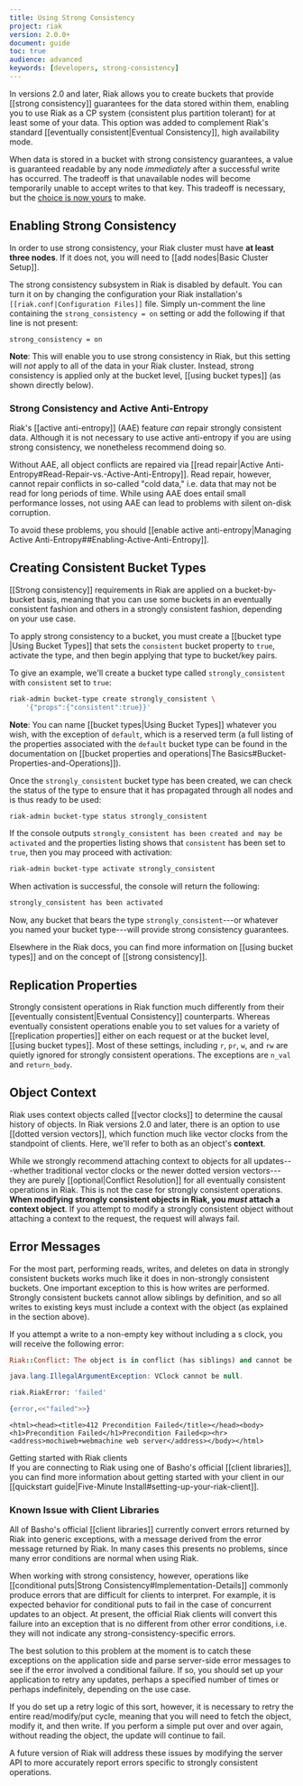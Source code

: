 ```yaml
---
title: Using Strong Consistency
project: riak
version: 2.0.0+
document: guide
toc: true
audience: advanced
keywords: [developers, strong-consistency]
---
```


In versions 2.0 and later, Riak allows you to create buckets that
provide [[strong consistency]] guarantees for the data stored within
them, enabling you to use Riak as a CP system (consistent plus partition
tolerant) for at least some of your data. This option was added to
complement Riak's standard [[eventually consistent|Eventual 
Consistency]], high availability mode.

When data is stored in a bucket with strong consistency guarantees, a
value is guaranteed readable by any node *immediately* after a
successful write has occurred. The tradeoff is that unavailable nodes
will become temporarily unable to accept writes to that key. This
tradeoff is necessary, but the [choice is now
yours](http://en.wikipedia.org/wiki/CAP_theorem) to make.

## Enabling Strong Consistency

In order to use strong consistency, your Riak cluster must have **at
least three nodes**. If it does not, you will need to [[add nodes|Basic
Cluster Setup]].

The strong consistency subsystem in Riak is disabled by default. You
can turn it on by changing the configuration your Riak installation's
`[[riak.conf|Configuration Files]]` file. Simply un-comment the line
containing the `strong_consistency = on` setting or add the following
if that line is not present:

```riakconf
strong_consistency = on
```

**Note**: This will enable you to use strong consistency in Riak, but
this setting will _not_ apply to all of the data in your Riak cluster.
Instead, strong consistency is applied only at the bucket level, [[using
bucket types]] \(as shown directly below).

### Strong Consistency and Active Anti-Entropy

Riak's [[active anti-entropy]] \(AAE) feature _can_ repair strongly
consistent data. Although it is not necessary to use active anti-entropy
if you are using strong consistency, we nonetheless recommend doing so.

Without AAE, all object conflicts are repaired via [[read
repair|Active Anti-Entropy#Read-Repair-vs.-Active-Anti-Entropy]].
Read repair, however, cannot repair conflicts in so-called "cold data,"
i.e. data that may not be read for long periods of time. While using AAE
does entail small performance losses, not using AAE can lead to problems
with silent on-disk corruption. 

To avoid these problems, you should [[enable active anti-entropy|Managing
Active Anti-Entropy##Enabling-Active-Anti-Entropy]].

## Creating Consistent Bucket Types

[[Strong consistency]] requirements in Riak are applied on a
bucket-by-bucket basis, meaning that you can use some buckets in an
eventually consistent fashion and others in a strongly consistent
fashion, depending on your use case.

To apply strong consistency to a bucket, you must create a [[bucket type
|Using Bucket Types]] that sets the `consistent` bucket property to
`true`, activate the type, and then begin applying that type to
bucket/key pairs.

To give an example, we'll create a bucket type called
`strongly_consistent` with `consistent` set to `true`:

```bash
riak-admin bucket-type create strongly_consistent \
    '{"props":{"consistent":true}}'
```

**Note**: You can name [[bucket types|Using Bucket Types]] whatever you
wish, with the exception of `default`, which is a reserved term (a full
listing of the properties associated with the `default` bucket type can
be found in the documentation on [[bucket properties and operations|The
Basics#Bucket-Properties-and-Operations]]).

Once the `strongly_consistent` bucket type has been created, we can
check the status of the type to ensure that it has propagated through
all nodes and is thus ready to be used:


```bash
riak-admin bucket-type status strongly_consistent
```

If the console outputs `strongly_consistent has been created and may be
activated` and the properties listing shows that `consistent` has been
set to `true`, then you may proceed with activation:

```bash
riak-admin bucket-type activate strongly_consistent
```

When activation is successful, the console will return the following:

```bash
strongly_consistent has been activated
```

Now, any bucket that bears the type `strongly_consistent`---or whatever
you named your bucket type---will provide strong consistency guarantees.

Elsewhere in the Riak docs, you can find more information on [[using
bucket types]] and on the concept of [[strong consistency]].

## Replication Properties

Strongly consistent operations in Riak function much differently from
their [[eventually consistent|Eventual Consistency]] counterparts.
Whereas eventually consistent operations enable you to set values for a
variety of [[replication properties]] either on each request or at the
bucket level, [[using bucket types]]. Most of these settings, including
`r`, `pr`, `w`, and `rw` are quietly ignored for strongly consistent
operations. The exceptions are `n_val` and `return_body`.

## Object Context

Riak uses context objects called [[vector clocks]] to determine the
causal history of objects. In Riak versions 2.0 and later, there is an
option to use [[dotted version vectors]], which function much like
vector clocks from the standpoint of clients. Here, we'll refer to both
as an object's **context**.

While we strongly recommend attaching context to objects for all
updates---whether traditional vector clocks or the newer dotted version
vectors---they are purely [[optional|Conflict Resolution]] for all
eventually consistent operations in Riak. This is not the case for
strongly consistent operations. **When modifying strongly consistent
objects in Riak, you _must_ attach a context object**. If you attempt to
modify a strongly consistent object without attaching a context to the
request, the request will always fail.

## Error Messages

For the most part, performing reads, writes, and deletes on data in
strongly consistent buckets works much like it does in non-strongly
consistent buckets. One important exception to this is how writes are
performed. Strongly consistent buckets cannot allow siblings by
definition, and so all writes to existing keys must include a context
with the object (as explained in the section above).

If you attempt a write to a non-empty key without including a s
clock, you will receive the following error:

```ruby
Riak::Conflict: The object is in conflict (has siblings) and cannot be treated singly or saved:
```

```java
java.lang.IllegalArgumentException: VClock cannot be null.
```

```python
riak.RiakError: 'failed'
```

```erlang
{error,<<"failed">>}
```

```curl
<html><head><title>412 Precondition Failed</title></head><body><h1>Precondition Failed</h1>Precondition Failed<p><hr><address>mochiweb+webmachine web server</address></body></html>
```

<div class="note">
<div class="title">Getting started with Riak clients</div>
If you are connecting to Riak using one of Basho's official
[[client libraries]], you can find more information about getting
started with your client in our [[quickstart guide|Five-Minute
Install#setting-up-your-riak-client]].
</div>

### Known Issue with Client Libraries

All of Basho's official [[client libraries]] currently convert errors
returned by Riak into generic exceptions, with a message derived from
the error message returned by Riak. In many cases this presents no
problems, since many error conditions are normal when using Riak.

When working with strong consistency, however, operations like
[[conditional puts|Strong Consistency#Implementation-Details]] commonly
produce errors that are difficult for clients to interpret. For example,
it is expected behavior for conditional puts to fail in the case of
concurrent updates to an object. At present, the official Riak clients
will convert this failure into an exception that is no different from
other error conditions, i.e. they will not indicate any
strong-consistency-specific errors.

The best solution to this problem at the moment is to catch these
exceptions on the application side and parse server-side error messages
to see if the error involved a conditional failure. If so, you should
set up your application to retry any updates, perhaps a specified number
of times or perhaps indefinitely, depending on the use case.

If you do set up a retry logic of this sort, however, it is necessary
to retry the entire read/modify/put cycle, meaning that you will need
to fetch the object, modify it, and then write. If you perform a simple
put over and over again, without reading the object, the update will
continue to fail.

A future version of Riak will address these issues by modifying the
server API to more accurately report errors specific to strongly
consistent operations.
